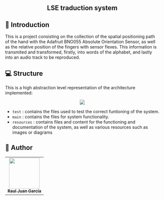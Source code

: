 <h2 align="center">  LSE traduction system </h2>

##  📲 Introduction

This is a project consisting on the collection of the spatial positioning path of the hand with the Adafruit BNO055 Absolute Orientation Sensor, as well as the relative position of the fingers with sensor flexes. 
This information is transmited and transformed, firstly, into words of the alphabet, and lastly into an audio track to be reproduced.

## 💻 Structure

This is a high abstraction level representation of the architecture implemented:

<p align="center">
  <img src="https://github.com/Sanctuaryx/TFG/blob/INT/resources/Architecture.png?raw=true" hspace="20">
</p>

* ``test`` : contains the files used to test the correct funtioning of the system.
* ``main`` :  contains the files for system functionality.
* ``resources`` : contains files and content for the functioning and documentation of the system, as well as various resources such as images or diagrams

## 👥 Author
<table>
<tr>
    <td align="center"><a href="https://github.com/Sanctuaryx"><img src="https://avatars.githubusercontent.com/u/80971057?v=4" width="100px;" alt=""/><br /><sub><b>Raul Juan García</b></sub></a></td>
</tr>
